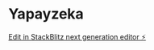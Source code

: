 # Yapayzeka

[Edit in StackBlitz next generation editor ⚡️](https://stackblitz.com/~/github.com/Klanik58/Yapayzeka)